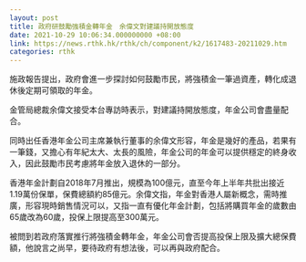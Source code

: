 ```yaml
---
layout: post
title: 政府研鼓勵強積金轉年金　余偉文對建議持開放態度
date: 2021-10-29 10:06:34.000000000 +08:00
link: https://news.rthk.hk/rthk/ch/component/k2/1617483-20211029.htm
categories: rthk
---
```


施政報告提出，政府會進一步探討如何鼓勵巿民，將強積金一筆過資產，轉化成退休後定期可領取的年金。

金管局總裁余偉文接受本台專訪時表示，對建議持開放態度，年金公司會盡量配合。

同時出任香港年金公司主席兼執行董事的余偉文形容，年金是幾好的產品，若果有一筆錢，又擔心有年紀太大、太長的風險，年金公司的年金可以提供穩定的終身收入，因此鼓勵市民考慮將年金放入退休的一部分。

香港年金計劃自2018年7月推出，規模為100億元，直至今年上半年共批出接近1.19萬份保單，保費總額約85億元。余偉文指，年金對香港人屬新概念，需時推廣，形容現時銷售情況可以，又指一直有優化年金計劃，包括將購買年金的歲數由65歲改為60歲，投保上限提高至300萬元。

被問到若政府落實推行將強積金轉年金，年金公司會否提高投保上限及擴大總保費額，他說言之尚早，要待政府有想法後，可以再與政府配合。
